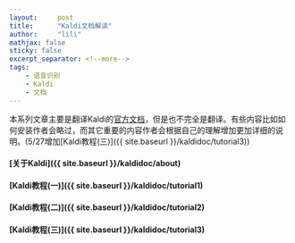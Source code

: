 ```yaml
---
layout:     post
title:      "Kaldi文档解读"
author:     "lili"
mathjax: false
sticky: false
excerpt_separator: <!--more-->
tags:
    - 语音识别
    - Kaldi
    - 文档
---
```


本系列文章主要是翻译Kaldi的[官方文档](http://kaldi-asr.org/doc/index.html)，但是也不完全是翻译。有些内容比如如何安装作者会略过，而其它重要的内容作者会根据自己的理解增加更加详细的说明。<span class='zz'>(5/27增加[Kaldi教程(三)]({{ site.baseurl }}/kaldidoc/tutorial3))</span>

 <!--more-->
 
 


#### [关于Kaldi]({{ site.baseurl }}/kaldidoc/about)

#### [Kaldi教程(一)]({{ site.baseurl }}/kaldidoc/tutorial1)

#### [Kaldi教程(二)]({{ site.baseurl }}/kaldidoc/tutorial2)

#### [Kaldi教程(三)]({{ site.baseurl }}/kaldidoc/tutorial3)
